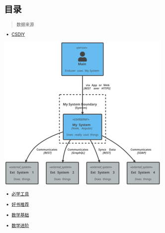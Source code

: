 # 目录

> 数据来源

* [CSDIY](https://csdiy.wiki/)


![](../diagrams/out/context_goals.svg)


- [必学工具](必学工具.md)


- [好书推荐](好书推荐.md)

- [数学基础](数学基础.md)



- [数学进阶](数学进阶.md)